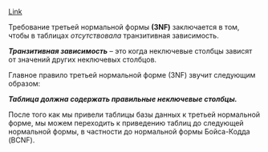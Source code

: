 

[Link](https://info-comp.ru/third-normal-form)

Требование третьей нормальной формы **(3NF)** заключается в том, чтобы в таблицах *отсутствовала* транзитивная зависимость.

***Транзитивная зависимость*** – это когда неключевые столбцы зависят от значений других неключевых столбцов.

Главное правило третьей нормальной форме (3NF) звучит следующим образом:

***Таблица должна содержать правильные неключевые столбцы.***

После того как мы привели таблицы базы данных к третьей нормальной форме, мы можем переходить к приведению таблиц до следующей нормальной формы, в частности до нормальной формы Бойса-Кодда (BCNF). 